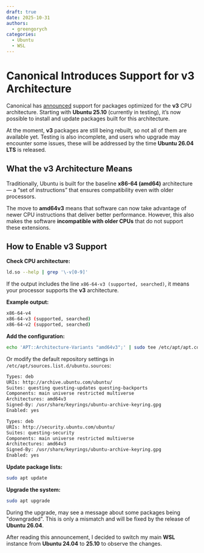 ```yaml
---
draft: true
date: 2025-10-31
authors:
  - greengorych
categories:
  - Ubuntu
  - WSL
---
```


# Canonical Introduces Support for v3 Architecture

Canonical has [announced](https://discourse.ubuntu.com/t/introducing-architecture-variants-amd64v3-now-available-in-ubuntu-25-10/71312?utm_source=chatgpt.com) support for packages optimized for the **v3** CPU architecture. Starting with **Ubuntu 25.10** (currently in testing), it’s now possible to install and update packages built for this architecture.

At the moment, **v3** packages are still being rebuilt, so not all of them are available yet. Testing is also incomplete, and users who upgrade may encounter some issues, these will be addressed by the time **Ubuntu 26.04 LTS** is released.

<!-- more -->

## What the v3 Architecture Means

Traditionally, Ubuntu is built for the baseline **x86-64 (amd64)** architecture — a “set of instructions” that ensures compatibility even with older processors.

The move to **amd64v3** means that software can now take advantage of newer CPU instructions that deliver better performance.
However, this also makes the software **incompatible with older CPUs** that do not support these extensions.

## How to Enable v3 Support

**Check CPU architecture:**

```bash
ld.so --help | grep '\-v[0-9]'
```

If the output includes the line  `x86-64-v3 (supported, searched)`, it means your processor supports the **v3** architecture.

**Example output:**

```bash
x86-64-v4
x86-64-v3 (supported, searched)
x86-64-v2 (supported, searched)
```

**Add the configuration:**

```bash
echo 'APT::Architecture-Variants "amd64v3";' | sudo tee /etc/apt/apt.conf.d/99enable-amd64v3
```

Or modify the default repository settings in `/etc/apt/sources.list.d/ubuntu.sources`:

```bash
Types: deb
URIs: http://archive.ubuntu.com/ubuntu/
Suites: questing questing-updates questing-backports
Components: main universe restricted multiverse
Architectures: amd64v3
Signed-By: /usr/share/keyrings/ubuntu-archive-keyring.gpg
Enabled: yes

Types: deb
URIs: http://security.ubuntu.com/ubuntu/
Suites: questing-security
Components: main universe restricted multiverse
Architectures: amd64v3
Signed-By: /usr/share/keyrings/ubuntu-archive-keyring.gpg
Enabled: yes
```

**Update package lists:**

```bash
sudo apt update
```

**Upgrade the system:**

```bash
sudo apt upgrade
```


During the upgrade, may see a message about some packages being "downgraded". This is only a mismatch and will be fixed by the release of **Ubuntu 26.04**.

After reading this announcement, I decided to switch my main **WSL** instance from **Ubuntu 24.04** to **25.10** to observe the changes.
